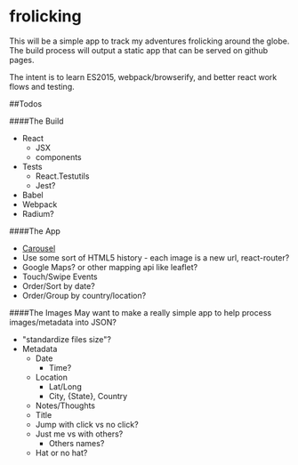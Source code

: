 # frolicking

This will be a simple app to track my adventures frolicking around the globe. The build process will output a static app that can be served on github pages.

The intent is to learn ES2015, webpack/browserify, and better react work flows and testing.

##Todos

####The Build
- React
  - JSX
  - components
- Tests
  - React.Testutils
  - Jest?
- Babel
- Webpack
- Radium?


####The App
- [Carousel](https://github.com/hartzis/react-carousel)
- Use some sort of HTML5 history - each image is a new url, react-router?
- Google Maps? or other mapping api like leaflet?
- Touch/Swipe Events
- Order/Sort by date?
- Order/Group by country/location?


####The Images
May want to make a really simple app to help process images/metadata into JSON?

- "standardize files size"?
- Metadata
  - Date
    - Time?
  - Location
    - Lat/Long
    - City, {State}, Country
  - Notes/Thoughts
  - Title
  - Jump with click vs no click?
  - Just me vs with others?
    - Others names?
  - Hat or no hat?
